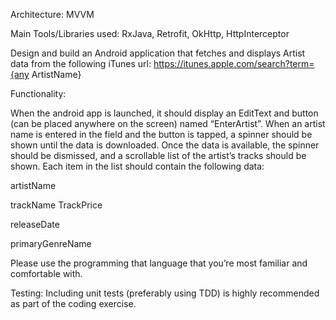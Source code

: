 Architecture: MVVM

Main Tools/Libraries used: RxJava, Retrofit, OkHttp, HttpInterceptor

Design and build an Android application that fetches and displays Artist data from the following iTunes url:
https://itunes.apple.com/search?term={any ArtistName}

Functionality:

When the android app is launched, it should display an EditText and button (can be placed anywhere on the screen) named “EnterArtist”.
When an artist name is entered in the field and the button is tapped, a spinner should be shown until the data is downloaded. 
Once the data is available, the spinner should be dismissed, and a scrollable list of the artist’s tracks should be shown. Each item in the list should contain the following data:

artistName

trackName                                                  TrackPrice

releaseDate

primaryGenreName

Please use the programming that language that you’re most familiar and comfortable with.

Testing: Including unit tests (preferably using TDD) is highly recommended as part of the coding exercise. 


